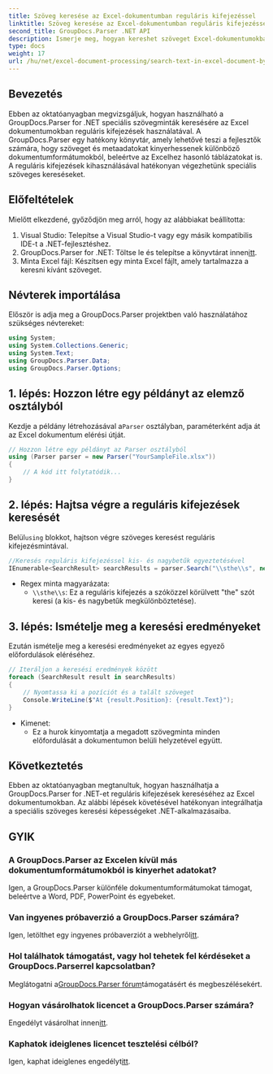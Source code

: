 ```yaml
---
title: Szöveg keresése az Excel-dokumentumban reguláris kifejezéssel
linktitle: Szöveg keresése az Excel-dokumentumban reguláris kifejezéssel
second_title: GroupDocs.Parser .NET API
description: Ismerje meg, hogyan kereshet szöveget Excel-dokumentumokban reguláris kifejezések használatával a GroupDocs.Parser for .NET segítségével. Végezzen hatékonyan speciális szöveges kereséseket.
type: docs
weight: 17
url: /hu/net/excel-document-processing/search-text-in-excel-document-by-regular-expression/
---
```

## Bevezetés
Ebben az oktatóanyagban megvizsgáljuk, hogyan használható a GroupDocs.Parser for .NET speciális szövegminták keresésére az Excel dokumentumokban reguláris kifejezések használatával. A GroupDocs.Parser egy hatékony könyvtár, amely lehetővé teszi a fejlesztők számára, hogy szöveget és metaadatokat kinyerhessenek különböző dokumentumformátumokból, beleértve az Excelhez hasonló táblázatokat is. A reguláris kifejezések kihasználásával hatékonyan végezhetünk speciális szöveges kereséseket.
## Előfeltételek
Mielőtt elkezdené, győződjön meg arról, hogy az alábbiakat beállította:
1. Visual Studio: Telepítse a Visual Studio-t vagy egy másik kompatibilis IDE-t a .NET-fejlesztéshez.
2.  GroupDocs.Parser for .NET: Töltse le és telepítse a könyvtárat innen[itt](https://releases.groupdocs.com/parser/net/).
3. Minta Excel fájl: Készítsen egy minta Excel fájlt, amely tartalmazza a keresni kívánt szöveget.

## Névterek importálása
Először is adja meg a GroupDocs.Parser projektben való használatához szükséges névtereket:
```csharp
using System;
using System.Collections.Generic;
using System.Text;
using GroupDocs.Parser.Data;
using GroupDocs.Parser.Options;
```
## 1. lépés: Hozzon létre egy példányt az elemző osztályból
 Kezdje a példány létrehozásával a`Parser` osztályban, paraméterként adja át az Excel dokumentum elérési útját.
```csharp
// Hozzon létre egy példányt az Parser osztályból
using (Parser parser = new Parser("YourSampleFile.xlsx"))
{
    // A kód itt folytatódik...
}
```
## 2. lépés: Hajtsa végre a reguláris kifejezések keresését
 Belül`using` blokkot, hajtson végre szöveges keresést reguláris kifejezésmintával.
```csharp
//Keresés reguláris kifejezéssel kis- és nagybetűk egyeztetésével
IEnumerable<SearchResult> searchResults = parser.Search("\\sthe\\s", new SearchOptions(true, false, true));
```
- Regex minta magyarázata:
  - `\\sthe\\s`: Ez a reguláris kifejezés a szóközzel körülvett "the" szót keresi (a kis- és nagybetűk megkülönböztetése).
## 3. lépés: Ismételje meg a keresési eredményeket
Ezután ismételje meg a keresési eredményeket az egyes egyező előfordulások eléréséhez.
```csharp
// Iteráljon a keresési eredmények között
foreach (SearchResult result in searchResults)
{
    // Nyomtassa ki a pozíciót és a talált szöveget
    Console.WriteLine($"At {result.Position}: {result.Text}");
}
```
- Kimenet:
  - Ez a hurok kinyomtatja a megadott szövegminta minden előfordulását a dokumentumon belüli helyzetével együtt.

## Következtetés
Ebben az oktatóanyagban megtanultuk, hogyan használhatja a GroupDocs.Parser for .NET-et reguláris kifejezések kereséséhez az Excel dokumentumokban. Az alábbi lépések követésével hatékonyan integrálhatja a speciális szöveges keresési képességeket .NET-alkalmazásaiba.

## GYIK
### A GroupDocs.Parser az Excelen kívül más dokumentumformátumokból is kinyerhet adatokat?
Igen, a GroupDocs.Parser különféle dokumentumformátumokat támogat, beleértve a Word, PDF, PowerPoint és egyebeket.
### Van ingyenes próbaverzió a GroupDocs.Parser számára?
 Igen, letölthet egy ingyenes próbaverziót a webhelyről[itt](https://releases.groupdocs.com/).
### Hol találhatok támogatást, vagy hol tehetek fel kérdéseket a GroupDocs.Parserrel kapcsolatban?
 Meglátogatni a[GroupDocs.Parser fórum](https://forum.groupdocs.com/c/parser/17)támogatásért és megbeszélésekért.
### Hogyan vásárolhatok licencet a GroupDocs.Parser számára?
 Engedélyt vásárolhat innen[itt](https://purchase.groupdocs.com/buy).
### Kaphatok ideiglenes licencet tesztelési célból?
 Igen, kaphat ideiglenes engedélyt[itt](https://purchase.groupdocs.com/temporary-license/).